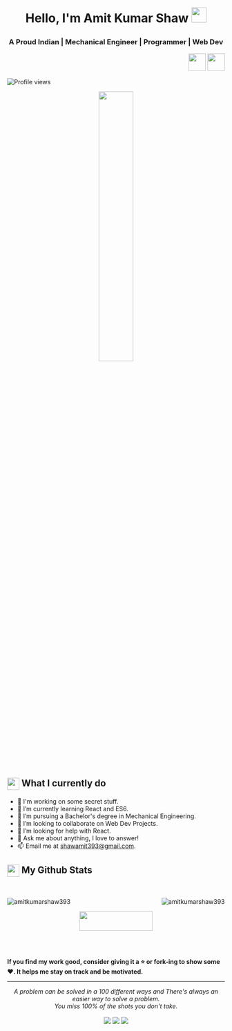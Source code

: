 <h1><p align="center">Hello, I'm Amit Kumar Shaw <a href="#"><img src="https://media.giphy.com/media/hvRJCLFzcasrR4ia7z/giphy.gif" width="35px"></h1></a></p>
<h3 align="center">A Proud Indian | Mechanical Engineer | Programmer | Web Dev</h3>

<p align="right">
<a href="#" target="_blank"><img src="https://raw.githubusercontent.com/acervenky/acervenky/master/assets/devbadge.gif" width="40" height="40"></a>  <a href="#" target="_blank"><img src="https://raw.githubusercontent.com/acervenky/acervenky/master/assets/acbadge.gif" width="40" height="40"></a> 
</p>

![Profile views](https://gpvc.arturio.dev/amitkumarshaw393) 

<p align="center" ><img 
 src="https://user-images.githubusercontent.com/22797857/90096358-dba16400-dd54-11ea-8e44-e181ada72661.gif" width="40%"/></p>

<summary><h2><img src="https://emojis.slackmojis.com/emojis/images/1453406830/264/success-kid.png?1453406830" align="center"
                width="28" /> What I currently do</h2></summary>

- 🔭 I'm working on some secret stuff.
- 🌱 I’m currently learning React and ES6.
- 💼 I’m pursuing a Bachelor's degree in Mechanical Engineering.
- 👯 I’m looking to collaborate on Web Dev Projects.
- 🤔 I’m looking for help with React.
- 💬 Ask me about anything, I love to answer!
- 📫 Email me at [shawamit393@gmail.com](mailto:shawamit393@gmail.com).


<summary><h2><img src="https://emojis.slackmojis.com/emojis/images/1471045852/841/hero.gif?1471045852" align="center"
                width="28" /> My Github Stats</h2> </summary>

<br>
<p><img align="left" src="https://github-readme-stats.vercel.app/api/top-langs?username=amitkumarshaw393&show_icons=true&locale=en&layout=compact" alt="amitkumarshaw393" /></p>
<p align = "right">
  <img src = "https://github-readme-stats.vercel.app/api?username=amitkumarshaw393&show_icons=true&locale=en" alt="amitkumarshaw393">
  
</p>
<p align = "center"><a href="#"> <img align="center" src="https://cdn.buymeacoffee.com/buttons/v2/default-yellow.png" height="45" width="170" alt="" /></a></p><br><br>

**If you find my work good, consider giving it a :star: or fork-ing to show some :heart:. It helps me stay on track and be motivated.**
<hr>
<p align="center">
   <i>A problem can be solved in a 100 different ways and There's always an easier way to solve a problem.</i>
   <br>
   <i>You miss 100% of the shots you don't take.</i>
   <br>
<br>	
<a target="_blank" href="https://www.linkedin.com/in/amit-kumar-shaw-48376b147/"><img src="https://img.shields.io/badge/-LinkedIn-0077B5?style=for-the-badge&logo=Linkedin&logoColor=white"></img></a>
<a target="_blank" href="mailto:shawamit393@gmail.com"><img src="https://img.shields.io/badge/-Gmail-D14836?style=for-the-badge&logo=Gmail&logoColor=white"></img></a>
<a target="_blank" href="#"><img src="https://img.shields.io/badge/-Twitter-1DA1F2?style=for-the-badge&logo=Twitter&logoColor=white"></img></a>
<br>
</p>
